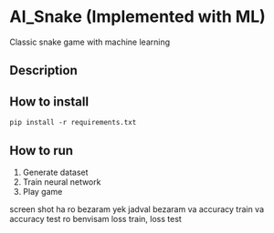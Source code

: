 # AI_Snake (Implemented with ML)
Classic snake game with machine learning

## Description

## How to install
```
pip install -r requirements.txt
```

## How to run

1. Generate dataset
2. Train neural network
3. Play game

screen shot ha ro bezaram
yek jadval bezaram va accuracy train va accuracy test ro benvisam
loss train, loss test

